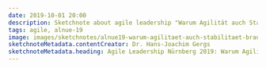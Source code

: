 ```yaml
---
date: 2019-10-01 20:00
description: Sketchnote about agile leadership "Warum Agilität auch Stabilität braucht"
tags: agile, alnue-19
image: images/sketchnotes/alnue19-warum-agilitaet-auch-stabilitaet-braucht-small.jpg
sketchnoteMetadata.contentCreator: Dr. Hans-Joachim Gergs
sketchnoteMetadata.heading: Agile Leadership Nürnberg 2019: Warum Agilität auch Stabilität braucht
---
```


